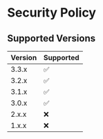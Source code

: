 # Security Policy

## Supported Versions

| Version | Supported          |
| ------- | ------------------ |
| 3.3.x   | :white_check_mark: |
| 3.2.x   | :white_check_mark: |
| 3.1.x   | :white_check_mark: |
| 3.0.x   | :white_check_mark: |
| 2.x.x   | :x:                |
| 1.x.x   | :x:                |
